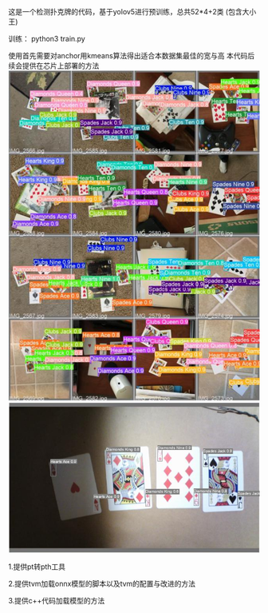 这是一个检测扑克牌的代码，基于yolov5进行预训练，总共52*4+2类 (包含大小王)

训练：
    python3 train.py
    
使用首先需要对anchor用kmeans算法得出适合本数据集最佳的宽与高 本代码后续会提供在芯片上部署的方法 
![image](./readme.jpg) ![image](./out_pred.jpg)

1.提供pt转pth工具 

2.提供tvm加载onnx模型的脚本以及tvm的配置与改进的方法 

3.提供c++代码加载模型的方法